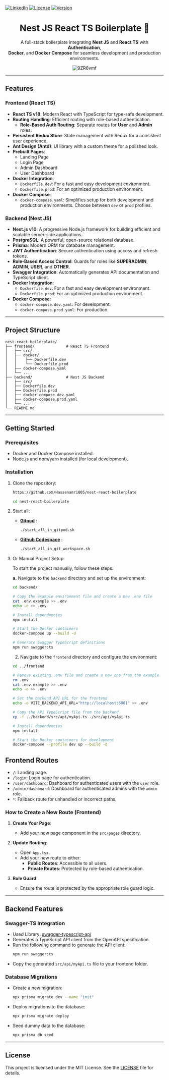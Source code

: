 [![LinkedIn](https://img.shields.io/badge/LinkedIn-Connect-blue)](https://www.linkedin.com/in/hassenamri005/)
[![License](https://img.shields.io/badge/License-MIT-green)](LICENSE)
[![Version](https://img.shields.io/badge/Version-1.0.0-yellow)](https://github.com/your-profile/your-repo/releases)

<div align="center">
  <h1> Nest JS React TS Boilerplate 🚀</h1>
  <p>A full-stack boilerplate integrating <b>Nest JS</b> and <b>React TS</b> with <b>Authentication</b>, <br/><b>Docker</b>, and <b>Docker Compose</b> for seamless development and production environments.</p>
  <img src="https://github.com/user-attachments/assets/2eb031ff-fdb7-42e2-90c6-74d893ed3943" alt="9ZR6vmf"/>
</div>

---

## Features

### Frontend (React TS)

- **React TS v18**: Modern React with TypeScript for type-safe development.
- **Routing Handling**: Efficient routing with role-based authentication.
  - **Role-Based Auth Routing**: Separate routes for **User** and **Admin** roles.
- **Persistent Redux Store**: State management with Redux for a consistent user experience.
- **Ant Design (Antd)**: UI library with a custom theme for a polished look.
- **Prebuilt Pages**:
  - Landing Page
  - Login Page
  - Admin Dashboard
  - User Dashboard
- **Docker Integration**:
  - `Dockerfile.dev`: For a fast and easy development environment.
  - `Dockerfile.prod`: For an optimized production environment.
- **Docker Compose**:
  - `docker-compose.yaml`: Simplifies setup for both development and production environments. Choose between `dev` or `prod` profiles.

### Backend (Nest JS)

- **Nest.js v10**: A progressive Node.js framework for building efficient and scalable server-side applications.
- **PostgreSQL**: A powerful, open-source relational database.
- **Prisma**: Modern ORM for database management.
- **JWT Authentication**: Secure authentication using access and refresh tokens.
- **Role-Based Access Control**: Guards for roles like **SUPERADMIN**, **ADMIN**, **USER**, and **OTHER**.
- **Swagger Integration**: Automatically generates API documentation and TypeScript client.
- **Docker Integration**:
  - `Dockerfile.dev`: For a fast and easy development environment.
  - `Dockerfile.prod`: For an optimized production environment.
- **Docker Compose**:
  - `docker-compose.dev.yaml`: For development.
  - `docker-compose.prod.yaml`: For production.

---

## Project Structure

```
nest-react-boilerplate/
├── frontend/              # React TS Frontend
│   ├── src/
│   ├── docker/
│   │    ├── Dockerfile.dev
│   │    └── Dockerfile.prod
│   ├── docker-compose.yaml
│   └── ...
├── backend/               # Nest JS Backend
│   ├── src/
│   ├── Dockerfile.dev
│   ├── Dockerfile.prod
│   ├── docker-compose.dev.yaml
│   ├── docker-compose.prod.yaml
│   └── ...
└── README.md
```

---

## Getting Started

### Prerequisites

- Docker and Docker Compose installed.
- Node.js and npm/yarn installed (for local development).

### Installation

1. Clone the repository:

   ```bash
   https://github.com/Hassenamri005/nest-react-boilerplate

   cd nest-react-boilerplate
   ```

2. Start all:

   - [**Gitpod**](https://www.gitpod.io/) :

     ```bash
     ./start_all_in_gitpod.sh
     ```

   - [**Github Codespace**](https://github.com/features/codespaces) :

     ```bash
     ./start_all_in_git_workspace.sh
     ```

3. Or Manual Project Setup:

   To start the project manually, follow these steps:

   **a.** Navigate to the `backend` directory and set up the environment:

   ```bash
   cd backend/

   # Copy the example environment file and create a new .env file
   cat .env.example >> .env
   echo -e >> .env

   # Install dependencies
   npm install

   # Start the Docker containers
   docker-compose up --build -d

   # Generate Swagger TypeScript definitions
   npm run swagger:ts
   ```

   2. Navigate to the `frontend` directory and configure the environment:

   ```bash
   cd ../frontend

   # Remove existing .env file and create a new one from the example
   rm .env
   cat .env.example >> .env
   echo -e >> .env

   # Set the backend API URL for the frontend
   echo -e VITE_BACKEND_API_URL="http://localhost:6001" >> .env

   # Copy the API TypeScript file from the backend
   cp -f ../backend/src/api/myApi.ts ./src/api/myApi.ts

   # Install dependencies
   npm install

   # Start the Docker containers for development
   docker-compose --profile dev up --build -d
   ```

## Frontend Routes

- `/`: Landing page.
- `/login`: Login page for authentication.
- `/user/dashboard`: Dashboard for authenticated users with the `user` role.
- `/admin/dashboard`: Dashboard for authenticated admins with the `admin` role.
- `*`: Fallback route for unhandled or incorrect paths.

### How to Create a New Route (Frontend)

1. **Create Your Page**:

   - Add your new page component in the `src/pages` directory.

2. **Update Routing**:

   - Open `App.tsx`.
   - Add your new route to either:
     - **Public Routes**: Accessible to all users.
     - **Private Routes**: Protected by role-based authentication.

3. **Role Guard**:
   - Ensure the route is protected by the appropriate role guard logic.

---

## Backend Features

### Swagger-TS Integration

- Used Library: [swagger-typescript-api](https://www.npmjs.com/package/swagger-typescript-api)
- Generates a TypeScript API client from the OpenAPI specification.
- Run the following command to generate the API client:
  ```bash
  npm run swagger:ts
  ```
- Copy the generated `src/api/myApi.ts` file to your frontend folder.

### Database Migrations

- Create a new migration:
  ```bash
  npx prisma migrate dev --name "init"
  ```
- Deploy migrations to the database:
  ```bash
  npx prisma migrate deploy
  ```
- Seed dummy data to the database:
  ```bash
  npx prisma db seed
  ```

---

## License

This project is licensed under the MIT License. See the [LICENSE](LICENSE) file for details.

